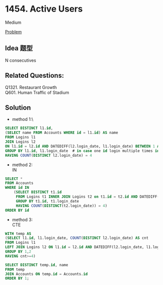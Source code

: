 # 1454. Active Users

Medium

[Problem](https://leetcode.com/problems/active-users/)

## Idea 题型
N consecutives

## Related Questions:
Q1321. Restaurant Growth\
Q601. Human Traffic of Stadium

## Solution
- method 1:\

```sql
SELECT DISTINCT l1.id,
(SELECT name FROM Accounts WHERE id = l1.id) AS name
FROM Logins l1
JOIN Logins l2 
ON l1.id = l2.id AND DATEDIFF(l2.login_date, l1.login_date) BETWEEN 1 AND 4
GROUP BY l1.id, l1.login_date  # in case one id login multiple times in a day
HAVING COUNT(DISTINCT l2.login_date) = 4
```

- method 2:\
IN

```sql
SELECT *
FROM Accounts
WHERE id IN
    (SELECT DISTINCT t1.id 
     FROM Logins t1 INNER JOIN Logins t2 on t1.id = t2.id AND DATEDIFF(t1.login_date, t2.login_date) BETWEEN 1 AND 4
     GROUP BY t1.id, t1.login_date
     HAVING COUNT(DISTINCT(t2.login_date)) = 4)
ORDER BY id
```

- method 3:\
CTE 

```sql
WITH temp AS 
(SELECT l1.id, l1.login_date, COUNT(DISTINCT l2.login_date) AS cnt
FROM Logins l1
LEFT JOIN Logins l2 ON l1.id = l2.id AND DATEDIFF(l2.login_date, l1.login_date) BETWEEN 1 AND 4
GROUP BY 1,2
HAVING cnt>=4)

SELECT DISTINCT temp.id, name
FROM temp
JOIN Accounts ON temp.id = Accounts.id
ORDER BY 1;
```
